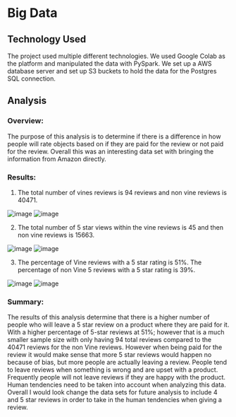 # Big Data

## Technology Used

The project used multiple different technologies.  We used Google Colab as the platform and manipulated the data with PySpark.  We set up a AWS database server and set up S3 buckets to hold the data for the Postgres SQL connection.

## Analysis

### Overview:

  The purpose of this analysis is to determine if there is a difference in how people will rate objects based on if they are paid for the review or not paid for the review.  Overall this was an interesting data set with bringing the information from Amazon directly. 
  
  
### Results:

 1. The total number of vines reviews is 94 reviews and non vine reviews is 40471.
    
![image](https://user-images.githubusercontent.com/103297084/195888457-477a803d-6ff9-4fca-a13b-9cd7b6a92b3d.png) ![image](https://user-images.githubusercontent.com/103297084/195888543-0f6e937f-62d0-4a81-bbe8-31694ef0aa0f.png)

 2. The total number of 5 star views within the vine reviews is 45 and then non vine reviews is 15663.
    
![image](https://user-images.githubusercontent.com/103297084/195889130-738627df-daef-4e9b-871f-66c6a56dfeb2.png)  ![image](https://user-images.githubusercontent.com/103297084/195889205-85707000-4b32-4191-a973-cff0d2e500f6.png)

 3. The percentage of Vine reviews with a 5 star rating is 51%.  The percentage of non Vine 5 reviews with a 5 star rating is 39%.
    
![image](https://user-images.githubusercontent.com/103297084/195889695-c2177229-4289-4b83-9c6e-7cec59ed1097.png)  ![image](https://user-images.githubusercontent.com/103297084/195889760-18997d00-3fa3-4d26-9938-956a8a47fa50.png)


### Summary:

  The results of this analysis determine that there is a higher number of people who will leave a 5 star review on a product where they are paid for it.  With a higher percentage of 5-star reviews at 51%; however that is a much smaller sample size with only having 94 total reviews compared to the 40471 reviews for the non Vine reviews.  However when being paid for the review it would make sense that more 5 star reviews would happen no because of bias, but more people are actually leaving a review.  People tend to leave reviews when something is wrong and are upset with a product.  Frequently people will not leave reviews if they are happy with the product.  Human tendencies need to be taken into account when analyzing this data.  Overall I would look change the data sets for future analysis to include 4 and 5 star reviews in order to take in the human tendencies when giving a review.

